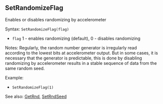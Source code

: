 ## SetRandomizeFlag

Enables or disables randomizing by accelerometer

Syntax: `SetRandomizeFlag(flag)`

* `flag` 1 - enables randomizing (default), 0 - disables randomizing

Notes: Regularly, the random number generator is irregularly read according to the lowest bits at accelerometer output.
But in some cases, it is necessary that the generator is predictable, this is done by disabling randomizing by accelerometer results in a stable sequence of data from the same random seed.

Example:

* `SetRandomizeFlag(1)`

See also: [GetRnd](/api-native-functions/getrnd.md), [SetRndSeed](/api-native-functions/setrndseed.md)